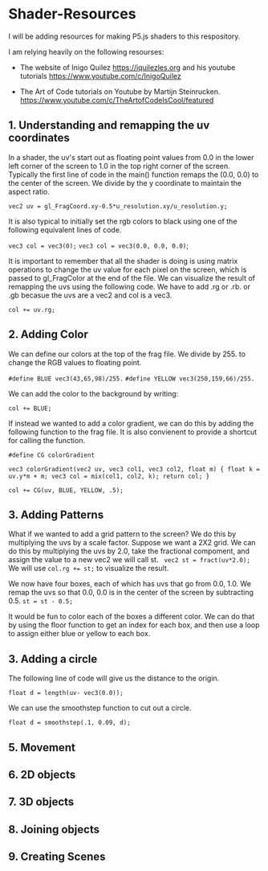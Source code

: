 # Shader-Resources

I will be adding resources for making P5.js shaders to this respository.

I am relying heavily on the following resourses:

- The website of Inigo Quilez https://iquilezles.org 
and his youtube tutorials https://www.youtube.com/c/InigoQuilez

- The Art of Code tutorials on Youtube by Martijn Steinrucken.
https://www.youtube.com/c/TheArtofCodeIsCool/featured

## 1.  Understanding and remapping the uv coordinates

In a shader, the uv's start out as floating point values from 0.0 in the lower left corner of the screen to 1.0 in the top right corner of the screen.  Typically the first line of code in the main() function 
remaps the (0.0, 0.0) to the center of the screen.  We divide by the y coordinate to maintain the aspect ratio.

  `vec2 uv = gl_FragCoord.xy-0.5*u_resolution.xy/u_resolution.y;`
 
It is also typical to initially set the rgb colors to black using one of the following equivalent lines of code.

`vec3 col = vec3(0);`
`vec3 col = vec3(0.0, 0.0, 0.0)`;

It is important to remember that all the shader is doing is using matrix operations to change the uv value for each pixel on the screen, which is passed to gl_FragColor at the end of the file.  We can visualize the result of remapping the uvs using the following code.  We have to add .rg or .rb. or .gb becasue the uvs are a vec2 and col is a vec3.

`col += uv.rg;`

## 2.  Adding Color

We can define our colors at the top of the frag file.  We divide by 255. to change the RGB values to floating point.

`#define BLUE vec3(43,65,98)/255.`
`#define YELLOW vec3(250,159,66)/255.`

We can add the color to the background by writing:

`col += BLUE;`

If instead we wanted to add a color gradient, we can do this by adding the following function to the frag file.  It is also convienent to provide a shortcut for calling the function.

`#define CG colorGradient`

`vec3 colorGradient(vec2 uv, vec3 col1, vec3 col2, float m) {
  float k = uv.y*m + m;
  vec3 col = mix(col1, col2, k);
  return col;
}`

`col += CG(uv, BLUE, YELLOW, .5);`

## 3.  Adding Patterns

What if we wanted to add a grid pattern to the screen? We do this by multiplying the uvs by a scale factor.  Suppose
we want a 2X2 grid.  We can do this by multiplying the uvs by 2.0, take the fractional compoment, and assign the value to a new vec2 we will call st.
` vec2 st = fract(uv*2.0);`
We will use `col.rg += st;` to visualize the result. 

 We now have four boxes, each of which has uvs that go from 0.0, 1.0.  We remap the uvs so that 0.0, 0.0 is in the center of the screen by subtracting 0.5.
`st = st - 0.5;`

It would be fun to color each of the boxes a different color.  We can do that by using the floor function to get an index for each box, and then use a loop to assign either blue or yellow to each box.

## 3.  Adding a circle
The following line of code will give us the distance to the origin.

`float d = length(uv- vec3(0.0));`

We can use the smoothstep function to cut out a circle.

`float d = smoothstep(.1, 0.09, d);`

## 5.  Movement

## 6.  2D objects

## 7.  3D objects

## 8.  Joining objects

## 9.  Creating Scenes
